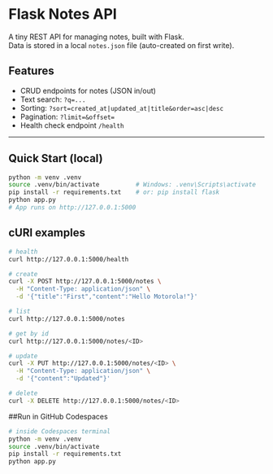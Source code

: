 # Flask Notes API

A tiny REST API for managing notes, built with Flask.  
Data is stored in a local `notes.json` file (auto-created on first write).

## Features
- CRUD endpoints for notes (JSON in/out)
- Text search: `?q=...`
- Sorting: `?sort=created_at|updated_at|title&order=asc|desc`
- Pagination: `?limit=&offset=`
- Health check endpoint `/health`

---

## Quick Start (local)

```bash
python -m venv .venv
source .venv/bin/activate          # Windows: .venv\Scripts\activate
pip install -r requirements.txt    # or: pip install flask
python app.py
# App runs on http://127.0.0.1:5000
```


## cURl examples

```bash
# health
curl http://127.0.0.1:5000/health

# create
curl -X POST http://127.0.0.1:5000/notes \
  -H "Content-Type: application/json" \
  -d '{"title":"First","content":"Hello Motorola!"}'

# list
curl http://127.0.0.1:5000/notes

# get by id
curl http://127.0.0.1:5000/notes/<ID>

# update
curl -X PUT http://127.0.0.1:5000/notes/<ID> \
  -H "Content-Type: application/json" \
  -d '{"content":"Updated"}'

# delete
curl -X DELETE http://127.0.0.1:5000/notes/<ID>
```
##Run in GitHub Codespaces

```bash
# inside Codespaces terminal
python -m venv .venv
source .venv/bin/activate
pip install -r requirements.txt
python app.py
```





